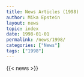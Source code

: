```yaml
---
title: News Articles (1998)
author: Mika Epstein
layout: news
topic: index
date: 1998-01-01
permalink: /news/1998/
categories: ["News"]
tags: ["1998"]
---
```


{{< news >}}